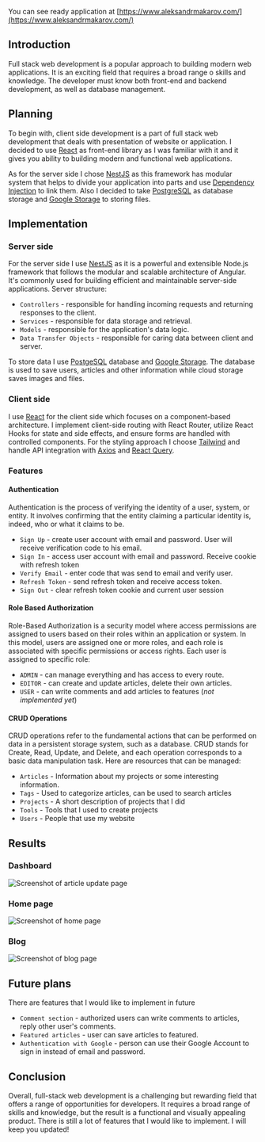 You can see ready application at [https://www.aleksandrmakarov.com/](https://www.aleksandrmakarov.com/)


## Introduction

Full stack web development is a popular approach to building modern web applications. It is an exciting field that requires a broad range o skills and knowledge. The developer must know both front-end and backend development, as well as database management.

## Planning

To begin with, client side development is a part of full stack web development that deals with presentation of website or application. I decided to use [React]() as front-end library as I was familiar with it and it gives you ability to building modern and functional web applications.  

As for the server side I chose [NestJS]() as this framework has modular system that helps to divide your application into parts and use [Dependency Injection]() to link them. Also I decided to take [PostgreSQL]() as database storage and [Google Storage]() to storing files.

## Implementation

### Server side

For the server side I use [NestJS]() as it is a powerful and extensible Node.js framework that follows the modular and scalable architecture of Angular. It's commonly used for building efficient and maintainable server-side applications. Server structure:

  -  `Controllers` - responsible for handling incoming requests and returning responses to the client.
  -  `Services` -  responsible for data storage and retrieval.
  -  `Models` -  responsible for the application's data logic.
  -  `Data Transfer Objects` - responsible for caring data between client and server.

To store data I use [PostgeSQL]() database and [Google Storage](). The database is used to save users, articles and other information while cloud storage saves images and files.

### Client side

I use [React]() for the client side which focuses on a component-based architecture. I implement client-side routing with React Router, utilize React Hooks for state and side effects, and ensure forms are handled with controlled components. For the styling approach I choose [Tailwind]() and handle API integration with [Axios]() and [React Query]().

### Features

#### Authentication

Authentication is the process of verifying the identity of a user, system, or entity. It involves confirming that the entity claiming a particular identity is, indeed, who or what it claims to be.
  -  `Sign Up` - create user account with email and password. User will receive verification code to his email.
  -  `Sign In` - access user account with email and password. Receive cookie with refresh token
  -  `Verify Email` - enter code that was send to email and verify user.
  -  `Refresh Token` - send refresh token and receive access token.
  -   `Sign Out` - clear refresh token cookie and current user session

#### Role Based Authorization

Role-Based Authorization is a security model where access permissions are assigned to users based on their roles within an application or system. In this model, users are assigned one or more roles, and each role is associated with specific permissions or access rights. Each user is assigned to specific role:

  -  `ADMIN` - can manage everything and has access to every route.
  -  `EDITOR` - can create and update articles, delete their own articles.
  -  `USER`  -  can write comments and add articles to features (*not implemented yet*)

#### CRUD Operations

CRUD operations refer to the fundamental actions that can be performed on data in a persistent storage system, such as a database. CRUD stands for Create, Read, Update, and Delete, and each operation corresponds to a basic data manipulation task. Here are resources that can be managed:
 
  - `Articles` - Information about my projects or some interesting information.
  -  `Tags` - Used to categorize articles, can be used to search articles
  -  `Projects` - A short description of projects that I did
  -  `Tools` - Tools that I used to create projects
  -  `Users`  - People that use my website

## Results

### Dashboard

![Screenshot of article update page](https://storage.googleapis.com/vocabulary-app/c41aeb16-e5a1-498c-86f6-171d2d5b63e2.png)

### Home page

![Screenshot of home page](https://storage.googleapis.com/vocabulary-app/ce6c5a53-1830-41cc-9d98-9d0dcbf7095d.png)

### Blog

![Screenshot of blog page](https://storage.googleapis.com/vocabulary-app/53a86311-0c66-4e10-8f95-9e762e7c25d3.png)

## Future plans
There are features that I would like to implement in future

  - `Comment section` - authorized users can write comments to articles, reply other user's comments.
  - `Featured articles` - user can save articles to featured.
  -  `Authentication with Google`  - person can use their Google Account to sign in instead of email and password.

## Conclusion

Overall, full-stack web development is a challenging but rewarding field that offers a range of opportunities for developers. It requires a broad range of skills and knowledge, but the result is a functional and visually appealing product. There is still a lot of features that I would like to implement. I will keep you updated!
